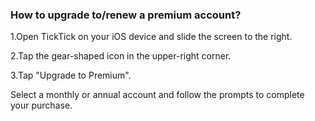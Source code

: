### How to upgrade to/renew a premium account?

1.Open TickTick on your iOS device and slide the screen to the right.

2.Tap the gear-shaped icon in the upper-right corner.

3.Tap "Upgrade to Premium".

Select a monthly or annual account and follow the prompts to complete your purchase.

